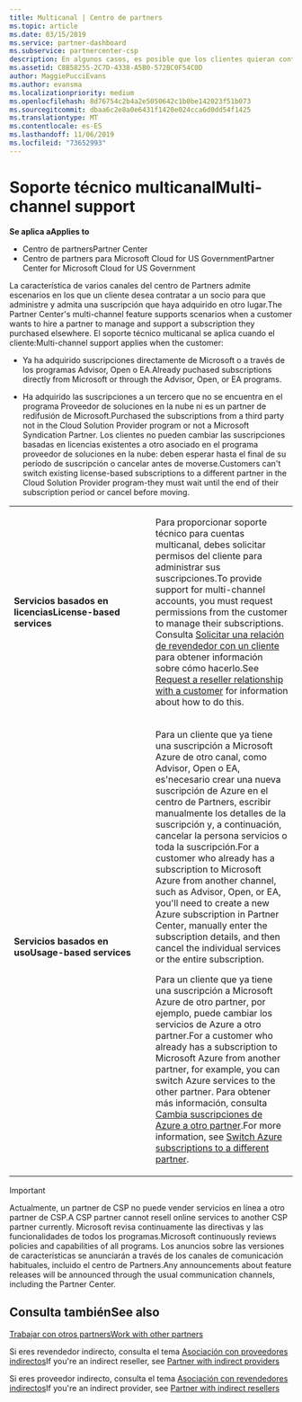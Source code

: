 ```yaml
---
title: Multicanal | Centro de partners
ms.topic: article
ms.date: 03/15/2019
ms.service: partner-dashboard
ms.subservice: partnercenter-csp
description: En algunos casos, es posible que los clientes quieran contratarte para ofrecer soporte técnico y aprovisionar una suscripción que compraron en otro lugar.
ms.assetid: C8B58255-2C7D-4338-A5B0-572BC0F54C0D
author: MaggiePucciEvans
ms.author: evansma
ms.localizationpriority: medium
ms.openlocfilehash: 8d76754c2b4a2e5050642c1b0be142023f51b073
ms.sourcegitcommit: dbaa6c2e8a0e6431f1420e024cca6d0dd54f1425
ms.translationtype: MT
ms.contentlocale: es-ES
ms.lasthandoff: 11/06/2019
ms.locfileid: "73652993"
---
```

# <a name="multi-channel-support"></a><span data-ttu-id="6ab13-103">Soporte técnico multicanal</span><span class="sxs-lookup"><span data-stu-id="6ab13-103">Multi-channel support</span></span>

<span data-ttu-id="6ab13-104">**Se aplica a**</span><span class="sxs-lookup"><span data-stu-id="6ab13-104">**Applies to**</span></span>

-  <span data-ttu-id="6ab13-105">Centro de partners</span><span class="sxs-lookup"><span data-stu-id="6ab13-105">Partner Center</span></span>
-  <span data-ttu-id="6ab13-106">Centro de partners para Microsoft Cloud for US Government</span><span class="sxs-lookup"><span data-stu-id="6ab13-106">Partner Center for Microsoft Cloud for US Government</span></span>


<span data-ttu-id="6ab13-107">La característica de varios canales del centro de Partners admite escenarios en los que un cliente desea contratar a un socio para que administre y admita una suscripción que haya adquirido en otro lugar.</span><span class="sxs-lookup"><span data-stu-id="6ab13-107">The Partner Center's multi-channel feature supports scenarios when a customer wants to hire a partner to manage and support a subscription they purchased elsewhere.</span></span> <span data-ttu-id="6ab13-108">El soporte técnico multicanal se aplica cuando el cliente:</span><span class="sxs-lookup"><span data-stu-id="6ab13-108">Multi-channel support applies when the customer:</span></span>

-   <span data-ttu-id="6ab13-109">Ya ha adquirido suscripciones directamente de Microsoft o a través de los programas Advisor, Open o EA.</span><span class="sxs-lookup"><span data-stu-id="6ab13-109">Already puchased subscriptions directly from Microsoft or through the Advisor, Open, or EA programs.</span></span>

-   <span data-ttu-id="6ab13-110">Ha adquirido las suscripciones a un tercero que no se encuentra en el programa Proveedor de soluciones en la nube ni es un partner de redifusión de Microsoft.</span><span class="sxs-lookup"><span data-stu-id="6ab13-110">Purchased the subscriptions from a third party not in the Cloud Solution Provider program or not a Microsoft Syndication Partner.</span></span> <span data-ttu-id="6ab13-111">Los clientes no pueden cambiar las suscripciones basadas en licencias existentes a otro asociado en el programa proveedor de soluciones en la nube: deben esperar hasta el final de su período de suscripción o cancelar antes de moverse.</span><span class="sxs-lookup"><span data-stu-id="6ab13-111">Customers can't switch existing license-based subscriptions to a different partner in the Cloud Solution Provider program-they must wait until the end of their subscription period or cancel before moving.</span></span>


<table>
<colgroup>
<col width="50%" />
<col width="50%" />
</colgroup>
<tbody>
<tr class="odd">
<td><p><span data-ttu-id="6ab13-112"><strong>Servicios basados en licencias</strong></span><span class="sxs-lookup"><span data-stu-id="6ab13-112"><strong>License-based services</strong></span></span></p></td>
<td><p><span data-ttu-id="6ab13-113">Para proporcionar soporte técnico para cuentas multicanal, debes solicitar permisos del cliente para administrar sus suscripciones.</span><span class="sxs-lookup"><span data-stu-id="6ab13-113">To provide support for multi-channel accounts, you must request permissions from the customer to manage their subscriptions.</span></span> <span data-ttu-id="6ab13-114">Consulta <a href="request-a-relationship-with-a-customer.md" data-raw-source="[Request a reseller relationship with a customer](request-a-relationship-with-a-customer.md)">Solicitar una relación de revendedor con un cliente</a> para obtener información sobre cómo hacerlo.</span><span class="sxs-lookup"><span data-stu-id="6ab13-114">See <a href="request-a-relationship-with-a-customer.md" data-raw-source="[Request a reseller relationship with a customer](request-a-relationship-with-a-customer.md)">Request a reseller relationship with a customer</a> for information about how to do this.</span></span></p></td>
</tr>
<tr class="even">
<td><p><span data-ttu-id="6ab13-115"><strong>Servicios basados en uso</strong></span><span class="sxs-lookup"><span data-stu-id="6ab13-115"><strong>Usage-based services</strong></span></span></p></td>
<td>
<p><span data-ttu-id="6ab13-116">Para un cliente que ya tiene una suscripción a Microsoft Azure de otro canal, como Advisor, Open o EA, es&#39;necesario crear una nueva suscripción de Azure en el centro de Partners, escribir manualmente los detalles de la suscripción y, a continuación, cancelar la persona servicios o toda la suscripción.</span><span class="sxs-lookup"><span data-stu-id="6ab13-116">For a customer who already has a subscription to Microsoft Azure from another channel, such as Advisor, Open, or EA, you&#39;ll need to create a new Azure subscription in Partner Center, manually enter the subscription details, and then cancel the individual services or the entire subscription.</span></span></p>
<p><span data-ttu-id="6ab13-117">Para un cliente que ya tiene una suscripción a Microsoft Azure de otro partner, por ejemplo, puede cambiar los servicios de Azure a otro partner.</span><span class="sxs-lookup"><span data-stu-id="6ab13-117">For a customer who already has a subscription to Microsoft Azure from another partner, for example, you can switch Azure services to the other partner.</span></span> <span data-ttu-id="6ab13-118">Para obtener más información, consulta <a href="switch-azure-subscriptions-to-a-different-partner.md" data-raw-source="[Switch Azure subscriptions to a different partner](switch-azure-subscriptions-to-a-different-partner.md)">Cambia suscripciones de Azure a otro partner</a>.</span><span class="sxs-lookup"><span data-stu-id="6ab13-118">For more information, see <a href="switch-azure-subscriptions-to-a-different-partner.md" data-raw-source="[Switch Azure subscriptions to a different partner](switch-azure-subscriptions-to-a-different-partner.md)">Switch Azure subscriptions to a different partner</a>.</span></span></p>
</td>
</tr>
</tbody>
</table>

> [!IMPORTANT]  
> <span data-ttu-id="6ab13-119">Actualmente, un partner de CSP no puede vender servicios en línea a otro partner de CSP.</span><span class="sxs-lookup"><span data-stu-id="6ab13-119">A CSP partner cannot resell online services to another CSP partner currently.</span></span> <span data-ttu-id="6ab13-120">Microsoft revisa continuamente las directivas y las funcionalidades de todos los programas.</span><span class="sxs-lookup"><span data-stu-id="6ab13-120">Microsoft continuously reviews policies and capabilities of all programs.</span></span> <span data-ttu-id="6ab13-121">Los anuncios sobre las versiones de características se anunciarán a través de los canales de comunicación habituales, incluido el centro de Partners.</span><span class="sxs-lookup"><span data-stu-id="6ab13-121">Any announcements about feature releases will be announced through the usual communication channels, including the Partner Center.</span></span> 

## <a name="see-also"></a><span data-ttu-id="6ab13-122">Consulta también</span><span class="sxs-lookup"><span data-stu-id="6ab13-122">See also</span></span>

[<span data-ttu-id="6ab13-123">Trabajar con otros partners</span><span class="sxs-lookup"><span data-stu-id="6ab13-123">Work with other partners</span></span>](work-with-other-partners.md)

<span data-ttu-id="6ab13-124">Si eres revendedor indirecto, consulta el tema [Asociación con proveedores indirectos](indirect-reseller-tasks-in-partner-center.md)</span><span class="sxs-lookup"><span data-stu-id="6ab13-124">If you're an indirect reseller, see [Partner with indirect providers](indirect-reseller-tasks-in-partner-center.md)</span></span>

<span data-ttu-id="6ab13-125">Si eres proveedor indirecto, consulta el tema [Asociación con revendedores indirectos](indirect-provider-tasks-in-partner-center.md)</span><span class="sxs-lookup"><span data-stu-id="6ab13-125">If you're an indirect provider, see [Partner with indirect resellers](indirect-provider-tasks-in-partner-center.md)</span></span> 

 

 



